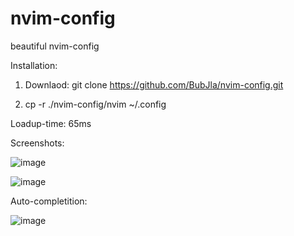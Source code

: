 # nvim-config
beautiful nvim-config

Installation:

1. Downlaod: git clone https://github.com/BubJla/nvim-config.git

2. cp -r ./nvim-config/nvim ~/.config

Loadup-time: 65ms

Screenshots:

![image](https://github.com/BubJla/nvim-config/assets/123741924/a135bf62-2e70-4bb9-93d4-120aff09fcee)


![image](https://github.com/BubJla/nvim-config/assets/123741924/bdd94643-633e-41fa-b336-50a2803a8f8c)


Auto-completition:

![image](https://github.com/BubJla/nvim-config/assets/123741924/1529983b-91cf-4928-ad7e-254ce7ef3766)
